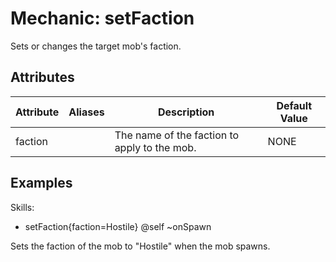 Mechanic: setFaction
=================

Sets or changes the target mob's faction.

Attributes
----------

| Attribute | Aliases| Description | Default Value |
|-----------|------------|----------------------------------------------------------------------------------------------------------------|---------------|
| faction  |  | The name of the faction to apply to the mob. | NONE  |

Examples
--------

Skills:
- setFaction{faction=Hostile} @self ~onSpawn

Sets the faction of the mob to "Hostile" when the mob spawns.